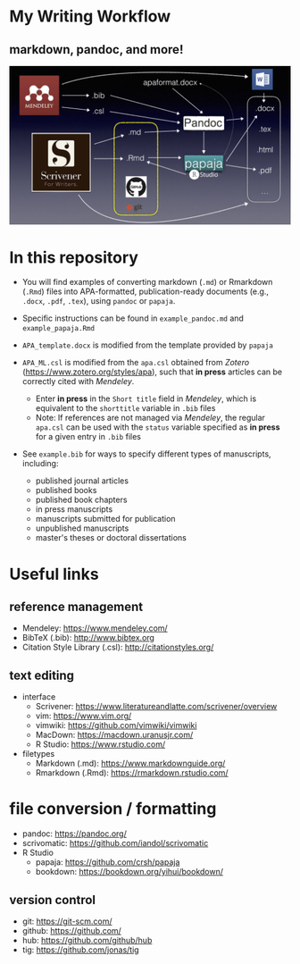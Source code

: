# My Writing Workflow
## markdown, pandoc, and more!
![](./workflow.png)

# In this repository
* You will find examples of converting markdown (`.md`) or Rmarkdown (`.Rmd`) files into APA-formatted, publication-ready documents (e.g., `.docx`, `.pdf`, `.tex`), using `pandoc` or `papaja`.

* Specific instructions can be found in `example_pandoc.md` and `example_papaja.Rmd`

* `APA_template.docx` is modified from the template provided by `papaja`

* `APA_ML.csl` is modified from the `apa.csl` obtained from _Zotero_ (https://www.zotero.org/styles/apa), such that **in press** articles can be correctly cited with _Mendeley_.
	* Enter **in press** in the `Short title` field in _Mendeley_, which is equivalent to the `shorttitle` variable in `.bib` files
	* Note: If references are not managed via _Mendeley_, the regular `apa.csl` can be used with the `status` variable specified as **in press** for a given entry in `.bib` files

* See `example.bib` for ways to specify different types of manuscripts, including:
	* published journal articles
	* published books
	* published book chapters
	* in press manuscripts
	* manuscripts submitted for publication
	* unpublished manuscripts
	* master's theses or doctoral dissertations

# Useful links
## reference management
* Mendeley: https://www.mendeley.com/
* BibTeX (.bib): http://www.bibtex.org
* Citation Style Library (.csl): http://citationstyles.org/

## text editing
* interface
	* Scrivener: https://www.literatureandlatte.com/scrivener/overview  
	* vim: https://www.vim.org/
	* vimwiki: https://github.com/vimwiki/vimwiki
	* MacDown: https://macdown.uranusjr.com/
	* R Studio: https://www.rstudio.com/
* filetypes
	* Markdown (.md): https://www.markdownguide.org/ 
	* Rmarkdown (.Rmd): https://rmarkdown.rstudio.com/ 

# file conversion / formatting
* pandoc: https://pandoc.org/ 
* scrivomatic: https://github.com/iandol/scrivomatic
* R Studio
	* papaja: https://github.com/crsh/papaja 
	* bookdown: https://bookdown.org/yihui/bookdown/

## version control
* git: https://git-scm.com/ 
* github: https://github.com/
* hub: https://github.com/github/hub
* tig: https://github.com/jonas/tig